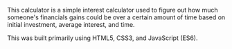 This calculator is a simple interest calculator used to figure out how much someone's financials gains could be over a certain amount of time based on initial investment, average interest, and time. 

This was built primarily using HTML5, CSS3, and JavaScript (ES6). 